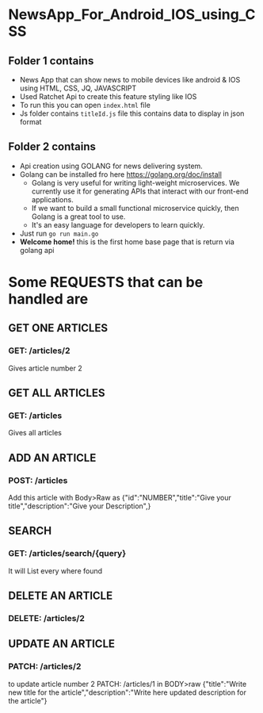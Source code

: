 # NewsApp_For_Android_IOS_using_CSS

## Folder 1 contains
 - News App that can show news to mobile devices like android & IOS using HTML, CSS, JQ, JAVASCRIPT
 - Used Ratchet Api to create this feature styling like IOS
 - To run this you can open ````index.html```` file
 - Js folder contains ````titleId.js```` file this contains data to display in json format
 
## Folder 2 contains
 - Api creation using GOLANG for news delivering system.
 - Golang can be installed fro here https://golang.org/doc/install
     - Golang is very useful for writing light-weight microservices. We currently use it for generating APIs that interact with our front-end applications. 
     - If we want to build a small functional microservice quickly, then Golang is a great tool to use. 
     - It's an easy language for developers to learn quickly.
 - Just run ````go run main.go````
 - <b>Welcome home!</b>   this is the first home base page that is return via golang api
 
# Some REQUESTS that can be handled are 

## GET ONE ARTICLES
### GET: /articles/2 
  Gives article number 2  

## GET ALL ARTICLES
### GET: /articles 
  Gives all articles  
  
## ADD AN ARTICLE
### POST: /articles 
  Add this article
  with Body>Raw as {"id":"NUMBER","title":"Give your title","description":"Give your Description",} 

## SEARCH
### GET: /articles/search/{query}
  It will List every where found
  
## DELETE AN ARTICLE
###  DELETE: /articles/2 

## UPDATE AN ARTICLE
###  PATCH: /articles/2 
  to update article number 2  PATCH: /articles/1 in BODY>raw {"title":"Write new title for the article","description":"Write here updated description for the article"}  


